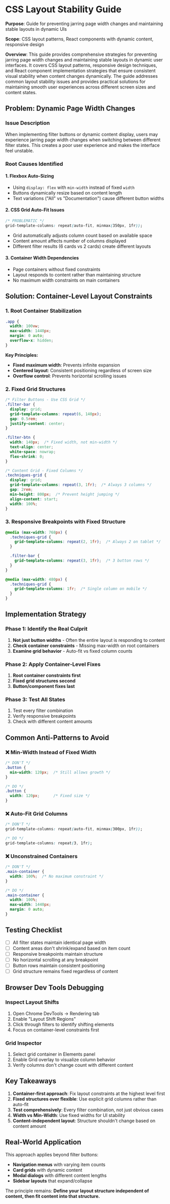 # CSS Layout Stability Guide

**Purpose**: Guide for preventing jarring page width changes and maintaining stable layouts in dynamic UIs

**Scope**: CSS layout patterns, React components with dynamic content, responsive design

**Overview**: This guide provides comprehensive strategies for preventing jarring page width changes and maintaining stable layouts in dynamic user interfaces. It covers CSS layout patterns, responsive design techniques, and React component implementation strategies that ensure consistent visual stability when content changes dynamically. The guide addresses common layout stability issues and provides practical solutions for maintaining smooth user experiences across different screen sizes and content states.

## Problem: Dynamic Page Width Changes

### Issue Description
When implementing filter buttons or dynamic content display, users may experience jarring page width changes when switching between different filter states. This creates a poor user experience and makes the interface feel unstable.

### Root Causes Identified

#### 1. **Flexbox Auto-Sizing**
- Using `display: flex` with `min-width` instead of fixed `width`
- Buttons dynamically resize based on content length
- Text variations ("All" vs "Documentation") cause different button widths

#### 2. **CSS Grid Auto-Fit Issues**
```css
/* PROBLEMATIC */
grid-template-columns: repeat(auto-fit, minmax(350px, 1fr));
```
- Grid automatically adjusts column count based on available space
- Content amount affects number of columns displayed
- Different filter results (6 cards vs 2 cards) create different layouts

#### 3. **Container Width Dependencies**
- Page containers without fixed constraints
- Layout responds to content rather than maintaining structure
- No maximum width constraints on main containers

## Solution: Container-Level Layout Constraints

### 1. **Root Container Stabilization**
```css
.app {
  width: 100vw;
  max-width: 1440px;
  margin: 0 auto;
  overflow-x: hidden;
}
```

**Key Principles:**
- **Fixed maximum width**: Prevents infinite expansion
- **Centered layout**: Consistent positioning regardless of screen size
- **Overflow control**: Prevents horizontal scrolling issues

### 2. **Fixed Grid Structures**
```css
/* Filter Buttons - Use CSS Grid */
.filter-bar {
  display: grid;
  grid-template-columns: repeat(6, 140px);
  gap: 0.5rem;
  justify-content: center;
}

.filter-btn {
  width: 140px;  /* Fixed width, not min-width */
  text-align: center;
  white-space: nowrap;
  flex-shrink: 0;
}
```

```css
/* Content Grid - Fixed Columns */
.techniques-grid {
  display: grid;
  grid-template-columns: repeat(3, 1fr);  /* Always 3 columns */
  gap: 2rem;
  min-height: 800px;  /* Prevent height jumping */
  align-content: start;
  width: 100%;
}
```

### 3. **Responsive Breakpoints with Fixed Structure**
```css
@media (max-width: 768px) {
  .techniques-grid {
    grid-template-columns: repeat(2, 1fr);  /* Always 2 on tablet */
  }

  .filter-bar {
    grid-template-columns: repeat(3, 1fr);  /* 3 button rows */
  }
}

@media (max-width: 480px) {
  .techniques-grid {
    grid-template-columns: 1fr;  /* Single column on mobile */
  }
}
```

## Implementation Strategy

### Phase 1: Identify the Real Culprit
1. **Not just button widths** - Often the entire layout is responding to content
2. **Check container constraints** - Missing max-width on root containers
3. **Examine grid behavior** - Auto-fit vs fixed column counts

### Phase 2: Apply Container-Level Fixes
1. **Root container constraints first**
2. **Fixed grid structures second**
3. **Button/component fixes last**

### Phase 3: Test All States
1. Test every filter combination
2. Verify responsive breakpoints
3. Check with different content amounts

## Common Anti-Patterns to Avoid

### ❌ **Min-Width Instead of Fixed Width**
```css
/* DON'T */
.button {
  min-width: 120px;  /* Still allows growth */
}

/* DO */
.button {
  width: 120px;      /* Fixed size */
}
```

### ❌ **Auto-Fit Grid Columns**
```css
/* DON'T */
grid-template-columns: repeat(auto-fit, minmax(300px, 1fr));

/* DO */
grid-template-columns: repeat(3, 1fr);
```

### ❌ **Unconstrained Containers**
```css
/* DON'T */
.main-container {
  width: 100%;  /* No maximum constraint */
}

/* DO */
.main-container {
  width: 100%;
  max-width: 1440px;
  margin: 0 auto;
}
```

## Testing Checklist

- [ ] All filter states maintain identical page width
- [ ] Content areas don't shrink/expand based on item count
- [ ] Responsive breakpoints maintain structure
- [ ] No horizontal scrolling at any breakpoint
- [ ] Button rows maintain consistent positioning
- [ ] Grid structure remains fixed regardless of content

## Browser Dev Tools Debugging

### Inspect Layout Shifts
1. Open Chrome DevTools → Rendering tab
2. Enable "Layout Shift Regions"
3. Click through filters to identify shifting elements
4. Focus on container-level constraints first

### Grid Inspector
1. Select grid container in Elements panel
2. Enable Grid overlay to visualize column behavior
3. Verify columns don't change count with different content

## Key Takeaways

1. **Container-first approach**: Fix layout constraints at the highest level first
2. **Fixed structures over flexible**: Use explicit grid columns rather than auto-fit
3. **Test comprehensively**: Every filter combination, not just obvious cases
4. **Width vs Min-Width**: Use fixed widths for UI stability
5. **Content-independent layout**: Structure shouldn't change based on content amount

## Real-World Application

This approach applies beyond filter buttons:
- **Navigation menus** with varying item counts
- **Card grids** with dynamic content
- **Modal dialogs** with different content lengths
- **Sidebar layouts** that expand/collapse

The principle remains: **Define your layout structure independent of content, then fit content into that structure.**
